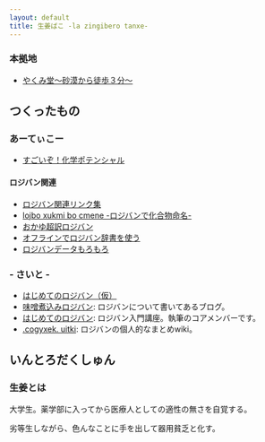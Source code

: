 ```yaml
---
layout: default
title: 生姜ばこ -la zingibero tanxe-
---
```

### 本拠地

<ul class="big">
<li ><a href="http://yakumido.blogspot.jp/">やくみ堂～砂漠から徒歩３分～</a></li>
</ul>

## つくったもの 

### あーてぃこー 
<ul class="big">
<li ><a href="article/chemicalp.html">すごいぞ！化学ポテンシャル</a></li>
</ul>

#### ロジバン関連
<ul class="big">
<li><a href="article/jbo_links.html">ロジバン関連リンク集 </a></li>
<li><a href="article/jbo_chemical.html">lojbo xukmi bo cmene -ロジバンで化合物命名- </a></li>
<li ><a href="article/kaniuban/kaniuban_index.html">おかゆ超訳ロジバン</a></li>
<li ><a href="article/jbo_goldendict.html">オフラインでロジバン辞書を使う</a></li>
<li ><a href="article/jbo_file.html">ロジバンデータもろもろ</a></li>
</ul>

<h3 >- さいと - </h3>
<ul class="big">
<li><a href="/hajiloji/">はじめてのロジバン（仮）</a></li>
<li><a href="http://misonikomilojban.blogspot.jp/">味噌煮込みロジバン</a>: ロジバンについて書いてあるブログ。</li>
<li><a href="http://seesaawiki.jp/hajiloji/">はじめてのロジバン</a>: ロジバン入門講座。執筆のコアメンバーです。</li>
<li><a href="http://seesaawiki.jp/cog_xek/">.cogyxek. uitki</a>: ロジバンの個人的なまとめwiki。</li>
</ul>

<!--
<h3 >- じゃんく ぷよぐやむ -</h3>
<ul class="list1">
<li><a href="./js/canv.html">２つのバネに繋がれた物体の運動</a></li>
<li><a href="./js/randomass.html">ランダマス</a></li>
<li><a href="./js/crazyclock.html">crazy clock</a></li>
<li><a href="./js/mosaic.html">mosaic</a></li>
<li><a href="./js/cellautomata.html">ライフゲーム</a></li>
<li><a href="./js/ball.html">ボール</a></li>
<li><a href="./js/lifegame_mini.html">ライフゲーム - mini -</a></li>
<li><a href="./js/ball_att.html">ボールと戯れ</a></li>
<li><a href="./js/diffusion.html">拡散</a></li>
<li><a href="./js/turing.html">反応拡散方程式</a></li>
<li><a href=""></a></li>        
</ul>
-->

## いんとろだくしゅん

### 生姜とは
<div class="box">
<p>大学生。薬学部に入ってから医療人としての適性の無さを自覚する。</p>

<p>劣等生しながら、色んなことに手を出して器用貧乏と化す。</p></div>
